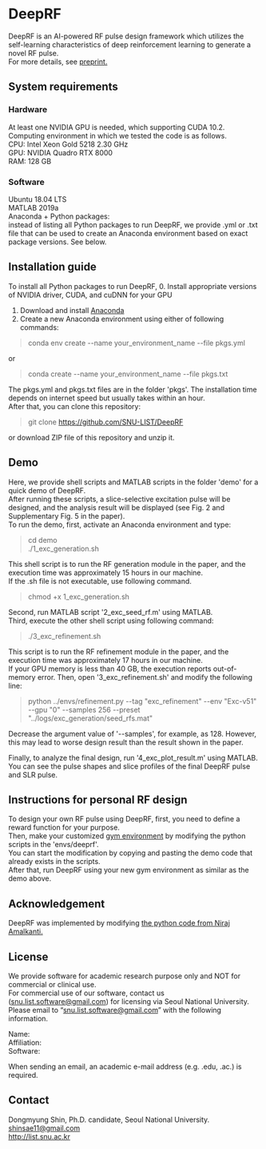 # DeepRF

DeepRF is an AI-powered RF pulse design framework which utilizes the self-learning characteristics 
of deep reinforcement learning to generate a novel RF pulse. \
For more details, see [preprint.](https://arxiv.org/abs/2105.03061)

## System requirements

### Hardware
At least one NVIDIA GPU is needed, which supporting CUDA 10.2.\
Computing environment in which we tested the code is as follows.\
CPU: Intel Xeon Gold 5218 2.30 GHz\
GPU: NVIDIA Quadro RTX 8000\
RAM: 128 GB

### Software
Ubuntu 18.04 LTS\
MATLAB 2019a\
Anaconda + Python packages:\
instead of listing all Python packages to run DeepRF, we provide .yml or .txt file that can be used to 
create an Anaconda environment based on exact package versions. See below.

## Installation guide
To install all Python packages to run DeepRF,
0. Install appropriate versions of NVIDIA driver, CUDA, and cuDNN for your GPU
1. Download and install [Anaconda](https://www.anaconda.com/products/individual)
2. Create a new Anaconda environment using either of following commands:
>conda env create --name your_environment_name --file pkgs.yml

or

>conda create --name your_environment_name --file pkgs.txt

The pkgs.yml and pkgs.txt files are in the folder 'pkgs'. The installation time depends on internet speed 
but usually takes within an hour.\
After that, you can clone this repository:
> git clone https://github.com/SNU-LIST/DeepRF

or download ZIP file of this repository and unzip it.

## Demo
Here, we provide shell scripts and MATLAB scripts in the folder 'demo' for a quick demo of DeepRF.\
After running these scripts, a slice-selective excitation pulse will be designed, 
and the analysis result will be displayed 
(see Fig. 2 and Supplementary Fig. 5 in the paper).\
To run the demo, first, activate an Anaconda environment and type:
> cd demo\
> ./1_exc_generation.sh

This shell script is to run the RF generation module in the paper, 
and the execution time was approximately 15 hours in our machine.\
If the .sh file is not executable, use following command.
> chmod +x 1_exc_generation.sh

Second, run MATLAB script '2_exc_seed_rf.m' using MATLAB.\
Third, execute the other shell script using following command:
> ./3_exc_refinement.sh

This script is to run the RF refinement module in the paper, and the  execution time was approximately 17 hours in our machine.\
If your GPU memory is less than 40 GB, the execution reports out-of-memory error. Then, open '3_exc_refinement.sh' and
modify the following line:
> python ../envs/refinement.py --tag "exc_refinement" --env "Exc-v51" --gpu "0" --samples 256 --preset "../logs/exc_generation/seed_rfs.mat"

Decrease the argument value of '--samples', for example, as 128. However, this may lead to worse design result 
than the result shown in the paper.

Finally, to analyze the final design, run '4_exc_plot_result.m' using MATLAB.
You can see the pulse shapes and slice profiles of the final DeepRF pulse and SLR pulse.

## Instructions for personal RF design
To design your own RF pulse using DeepRF, first, you need to define a reward function for your purpose.\
Then, make your customized [gym environment](https://gym.openai.com/) by modifying the python scripts 
in the 'envs/deeprf'.\
You can start the modification by copying and pasting the demo code that already exists in the scripts.\
After that, run DeepRF using your new gym environment as similar as the demo above.

## Acknowledgement
DeepRF was implemented by modifying 
[the python code from Niraj Amalkanti.](https://github.com/namalkanti/bloch-simulator-python) 

## License
We provide software for academic research purpose only and NOT for commercial or clinical use.  
For commercial use of our software, contact us (snu.list.software@gmail.com) for licensing 
via Seoul National University.  
Please email to “snu.list.software@gmail.com” with the following information.  
  
Name:  
Affiliation:  
Software:  
  
When sending an email, an academic e-mail address (e.g. .edu, .ac.) is required.  

## Contact
Dongmyung Shin, Ph.D. candidate, Seoul National University.  
shinsae11@gmail.com  
http://list.snu.ac.kr